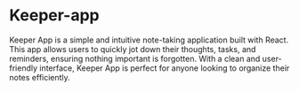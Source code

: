 # Keeper-app
Keeper App is a simple and intuitive note-taking application built with React. This app allows users to quickly jot down their thoughts, tasks, and reminders, ensuring nothing important is forgotten. With a clean and user-friendly interface, Keeper App is perfect for anyone looking to organize their notes efficiently.
